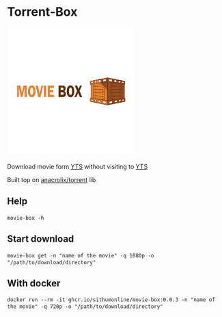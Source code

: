 # Torrent-Box

<img alt="movie-box-logo" src="./assets/images/mbox-logo-transparent.png" width="300" height="300">

Download movie form [YTS](https://yts.mx/) without visiting to [YTS](https://yts.mx/api#list_movies)

Built top on [anacrolix/torrent](https://github.com/anacrolix/torrent) lib

## Help

```
movie-box -h
```

## Start download

```
movie-box get -n "name of the movie" -q 1080p -o "/path/to/download/directory"
```

## With docker

```
docker run --rm -it ghcr.io/sithumonline/movie-box:0.0.3 -n "name of the movie" -q 720p -o "/path/to/download/directory"
```
